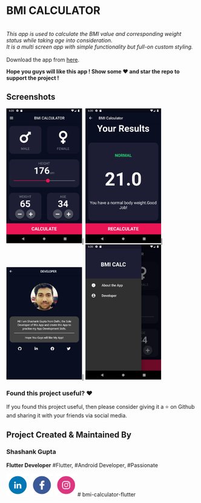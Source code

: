 # BMI CALCULATOR
<br>_This app is used to calculate the BMI value and corresponding weight status while taking age into consideration.<br>
It is a multi screen app with simple functionality but full-on custom styling.<br><br>_
Download the app from [here](https://github.com/shashankgupta3891/bmi-calculator-flutter/raw/main/bmiCalculatorApp.apk).

**Hope you guys will like this app ! Show some ❤️ and star the repo to support the project !**
<br>
## Screenshots
<img src="https://github.com/shashankgupta3891/bmi-calculator-flutter/blob/main/images/readme/homePage.png?raw=true" width="200">|
<img src="https://github.com/shashankgupta3891/bmi-calculator-flutter/blob/main/images/readme/resultsPage.png?raw=true" width="200">|
<img src="https://github.com/shashankgupta3891/bmi-calculator-flutter/blob/main/images/readme/devPage.jpeg?raw=true" width="200">|
<img src="https://github.com/shashankgupta3891/bmi-calculator-flutter/blob/main/images/readme/drawer.png?raw=true" width="200">

### Found this project useful? :heart:

If you found this project useful, then please consider giving it a :star: on Github and sharing it with your friends via social media.

## Project Created & Maintained By

### Shashank Gupta 
**Flutter Developer** #Flutter, #Android Developer, #Passionate

<a href="https://www.linkedin.com/in/shashankgupta3891/"><img src="https://github.com/aritraroy/social-icons/blob/master/linkedin-icon.png?raw=true" width="60"></a>
<a href="https://www.facebook.com/people/Shashank-Gupta/100004769506501"><img src="https://github.com/aritraroy/social-icons/blob/master/facebook-icon.png?raw=true" width="60"></a>
<a href="https://www.instagram.com/shashank3891/"><img src="https://github.com/aritraroy/social-icons/blob/master/instagram-icon.png?raw=true" width="60"></a># bmi-calculator-flutter
